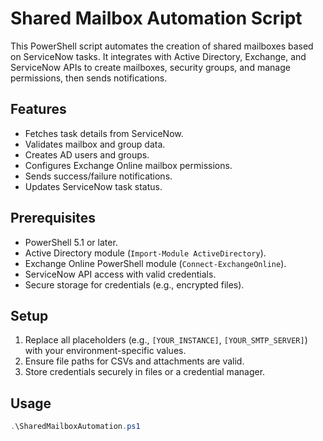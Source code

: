 # Shared Mailbox Automation Script

This PowerShell script automates the creation of shared mailboxes based on ServiceNow tasks. It integrates with Active Directory, Exchange, and ServiceNow APIs to create mailboxes, security groups, and manage permissions, then sends notifications.

## Features
- Fetches task details from ServiceNow.
- Validates mailbox and group data.
- Creates AD users and groups.
- Configures Exchange Online mailbox permissions.
- Sends success/failure notifications.
- Updates ServiceNow task status.

## Prerequisites
- PowerShell 5.1 or later.
- Active Directory module (`Import-Module ActiveDirectory`).
- Exchange Online PowerShell module (`Connect-ExchangeOnline`).
- ServiceNow API access with valid credentials.
- Secure storage for credentials (e.g., encrypted files).

## Setup
1. Replace all placeholders (e.g., `[YOUR_INSTANCE]`, `[YOUR_SMTP_SERVER]`) with your environment-specific values.
2. Ensure file paths for CSVs and attachments are valid.
3. Store credentials securely in files or a credential manager.

## Usage
```powershell
.\SharedMailboxAutomation.ps1
